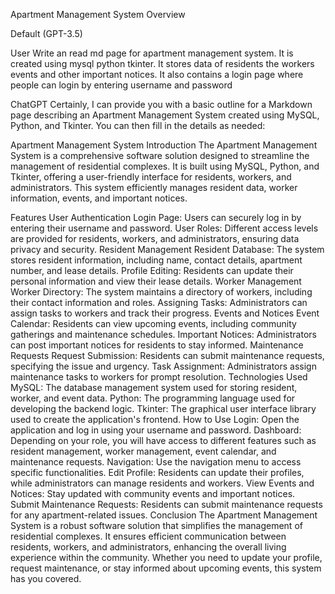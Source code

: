 
Apartment Management System Overview

Default (GPT-3.5)

User
Write an read md page for apartment management system. It is created using mysql python tkinter. It stores data of residents the workers events and other important notices. It also contains a login page where people can login by entering username and password 

ChatGPT
Certainly, I can provide you with a basic outline for a Markdown page describing an Apartment Management System created using MySQL, Python, and Tkinter. You can then fill in the details as needed:

Apartment Management System
Introduction
The Apartment Management System is a comprehensive software solution designed to streamline the management of residential complexes. It is built using MySQL, Python, and Tkinter, offering a user-friendly interface for residents, workers, and administrators. This system efficiently manages resident data, worker information, events, and important notices.

Features
User Authentication
Login Page: Users can securely log in by entering their username and password.
User Roles: Different access levels are provided for residents, workers, and administrators, ensuring data privacy and security.
Resident Management
Resident Database: The system stores resident information, including name, contact details, apartment number, and lease details.
Profile Editing: Residents can update their personal information and view their lease details.
Worker Management
Worker Directory: The system maintains a directory of workers, including their contact information and roles.
Assigning Tasks: Administrators can assign tasks to workers and track their progress.
Events and Notices
Event Calendar: Residents can view upcoming events, including community gatherings and maintenance schedules.
Important Notices: Administrators can post important notices for residents to stay informed.
Maintenance Requests
Request Submission: Residents can submit maintenance requests, specifying the issue and urgency.
Task Assignment: Administrators assign maintenance tasks to workers for prompt resolution.
Technologies Used
MySQL: The database management system used for storing resident, worker, and event data.
Python: The programming language used for developing the backend logic.
Tkinter: The graphical user interface library used to create the application's frontend.
How to Use
Login: Open the application and log in using your username and password.
Dashboard: Depending on your role, you will have access to different features such as resident management, worker management, event calendar, and maintenance requests.
Navigation: Use the navigation menu to access specific functionalities.
Edit Profile: Residents can update their profiles, while administrators can manage residents and workers.
View Events and Notices: Stay updated with community events and important notices.
Submit Maintenance Requests: Residents can submit maintenance requests for any apartment-related issues.
Conclusion
The Apartment Management System is a robust software solution that simplifies the management of residential complexes. It ensures efficient communication between residents, workers, and administrators, enhancing the overall living experience within the community. Whether you need to update your profile, request maintenance, or stay informed about upcoming events, this system has you covered.
